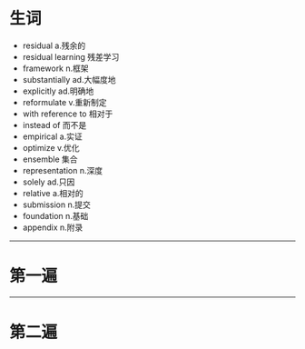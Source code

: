 # 生词
- residual a.残余的
- residual learning 残差学习
- framework n.框架
- substantially ad.大幅度地
- explicitly ad.明确地
- reformulate v.重新制定
- with reference to 相对于
- instead of 而不是
- empirical a.实证
- optimize v.优化
- ensemble 集合
- representation n.深度
- solely ad.只因
- relative a.相对的
- submission n.提交
- foundation n.基础
- appendix n.附录

------
# 第一遍

-----
# 第二遍
